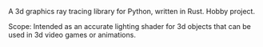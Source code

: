 A 3d graphics ray tracing library for Python, written in Rust. Hobby project.

Scope: Intended as an accurate lighting shader for 3d objects that can be used in 3d video games or animations.